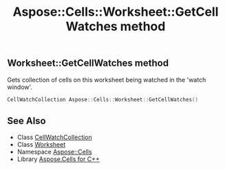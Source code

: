 ﻿---
title: Aspose::Cells::Worksheet::GetCellWatches method
linktitle: GetCellWatches
second_title: Aspose.Cells for C++ API Reference
description: 'Aspose::Cells::Worksheet::GetCellWatches method. Gets collection of cells on this worksheet being watched in the ''watch window'' in C++.'
type: docs
weight: 11800
url: /cpp/aspose.cells/worksheet/getcellwatches/
---
## Worksheet::GetCellWatches method


Gets collection of cells on this worksheet being watched in the 'watch window'.

```cpp
CellWatchCollection Aspose::Cells::Worksheet::GetCellWatches()
```

## See Also

* Class [CellWatchCollection](../../cellwatchcollection/)
* Class [Worksheet](../)
* Namespace [Aspose::Cells](../../)
* Library [Aspose.Cells for C++](../../../)
